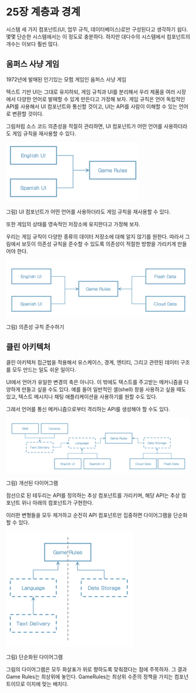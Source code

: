 # 25장 계층과 경계

시스템 세 가지 컴포넌트(UI, 업무 규칙, 데이터베이스)로만 구성된다고 생각하기 쉽다. 몇몇 단순한 시스템에서는 이 정도로 충분하다. 하지만 대다수의 시스템에서 컴포넌트의 개수는 이보다 훨씬 많다.



## 움퍼스 사냥 게임

1972년에 발매된 인기있는 모험 게임인 움퍼스 사냥 게임

텍스트 기반 UI는 그대로 유지하되, 게임 규칙과 UI를 분리해서 우리 제품을 여러 시장에서 다양한 언어로 발매할 수 있게 만든다고 가정해 보자. 게임 규칙은 언어 독립적인 API를 사용해서 UI 컴포넌트와 통신할 것이고, UI는 API를 사람이 이해할 수 있는 언어로 변환할 것이다.

그림처럼 소스 코드 의존성을 적절히 관리하면, UI 컴포넌트가 어떤 언어를 사용하더라도 게임 규칙을 재사용할 수 있다.

<img src="images/image-20221009210112946.png" alt="image-20221009210112946" style="zoom:50%;" />

그림) UI 컴포넌트가 어떤 언어를 사용하더라도 게임 규칙을 재사용할 수 있다.

또한 게임의 상태를 영속적인 저장소에 유지한다고 가정해 보자.

우리는 게임 규칙이 다양한 종류의 데이터 저장소에 대해 알지 않기를 원한다. 따라서 그림에서 보듯이 의존성 규칙을 준수할 수 있도록 의존성이 적절한 방향을 가리키게 만들어야 한다.

<img src="images/image-20221009210842286.png" alt="image-20221009210842286" style="zoom:50%;" />

그림) 의존성 규칙 준수하기



## 클린 아키텍처

클린 아키텍처 접근법을 적용해서 유스케이스, 경계, 엔티티, 그리고 관련된 데이터 구조를 모두 만드는 일도 쉬운 일이다.

UI에서 언어가 유일한 변경의 축은 아니다. 이 밖에도 텍스트를 주고받는 메커니즘을 다양하게 만들고 싶을 수도 있다. 예를 들어 일반적인 셀(shell) 창을 사용하고 싶을 때도 있고, 텍스트 메시지나 채팅 애플리케이션을 사용하기를 원할 수도 있다.

그래서 언어를 통신 메커니즘으로부터 격리하는 API를 생성해야 할 수도 있다.

<img src="images/image-20221009211121374.png" alt="image-20221009211121374" style="zoom:50%;" />

그림) 개선된 다이어그램

점선으로 된 테두리는 API를 정의하는 추상 컴포넌트를 가리키며, 해당 API는 추상 컴포넌트 위나 아래의 컴포넌트가 구현한다.

이러한 변형들을 모두 제거하고 순전히 API 컴포넌트만 집중하면 다이어그램을 단순화할 수 있다.

<img src="images/image-20221009211621246.png" alt="image-20221009211621246" style="zoom:50%;" />

그림) 단순화된 다이어그램

그림의 다이어그램은 모두 화살표가 위로 향하도록 맞춰졌다는 점에 주목하자. 그 결과 Game Rules는 최상위에 놓인다. GameRules는 최상위 수준의 정책을 가지는 컴포넌트이므로 이치에 맞는 배치다.





